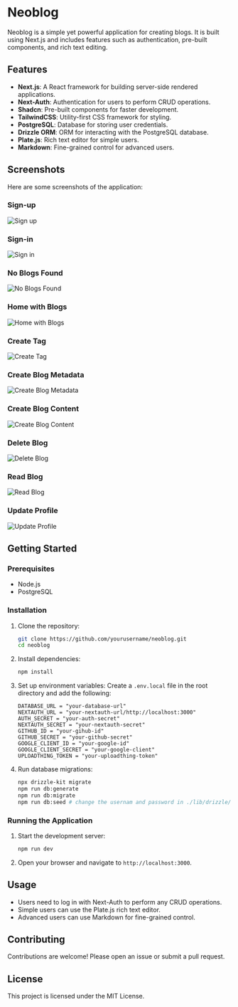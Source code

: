 # Neoblog

Neoblog is a simple yet powerful application for creating blogs. It is built using Next.js and includes features such as authentication, pre-built components, and rich text editing.

## Features

- **Next.js**: A React framework for building server-side rendered applications.
- **Next-Auth**: Authentication for users to perform CRUD operations.
- **Shadcn**: Pre-built components for faster development.
- **TailwindCSS**: Utility-first CSS framework for styling.
- **PostgreSQL**: Database for storing user credentials.
- **Drizzle ORM**: ORM for interacting with the PostgreSQL database.
- **Plate.js**: Rich text editor for simple users.
- **Markdown**: Fine-grained control for advanced users.

## Screenshots

Here are some screenshots of the application:

### Sign-up

![Sign up](./screenshots/sign-up.png)

### Sign-in

![Sign in](./screenshots/sign-in.png)

### No Blogs Found

![No Blogs Found](./screenshots/no-blogs-found.png)

### Home with Blogs

![Home with Blogs](./screenshots/home-with-blogs.png)

### Create Tag

![Create Tag](./screenshots/create-tag.png)

### Create Blog Metadata

![Create Blog Metadata](./screenshots/create-blog-metadata.png)

### Create Blog Content

![Create Blog Content](./screenshots/create-blog-content.png)

### Delete Blog

![Delete Blog](./screenshots/delete-blog.png)

### Read Blog

![Read Blog](./screenshots/read-blog.png)

### Update Profile

![Update Profile](./screenshots/update-profile.png)

## Getting Started

### Prerequisites

- Node.js
- PostgreSQL

### Installation

1. Clone the repository:

   ```bash
   git clone https://github.com/yourusername/neoblog.git
   cd neoblog
   ```

2. Install dependencies:

   ```bash
   npm install
   ```

3. Set up environment variables:
   Create a `.env.local` file in the root directory and add the following:

   ```env.local
   DATABASE_URL = "your-database-url"
   NEXTAUTH_URL = "your-nextauth-url/http://localhost:3000"
   AUTH_SECRET = "your-auth-secret"
   NEXTAUTH_SECRET = "your-nextauth-secret"
   GITHUB_ID = "your-gihub-id"
   GITHUB_SECRET = "your-github-secret"
   GOOGLE_CLIENT_ID = "your-google-id"
   GOOGLE_CLIENT_SECRET = "your-google-client"
   UPLOADTHING_TOKEN = "your-uploadthing-token"
   ```

4. Run database migrations:

   ```bash
   npx drizzle-kit migrate
   npm run db:generate
   npm run db:migrate
   npm run db:seed # change the usernam and password in ./lib/drizzle/sample/seeding.ts
   ```

### Running the Application

1. Start the development server:

   ```bash
   npm run dev
   ```

2. Open your browser and navigate to `http://localhost:3000`.

## Usage

- Users need to log in with Next-Auth to perform any CRUD operations.
- Simple users can use the Plate.js rich text editor.
- Advanced users can use Markdown for fine-grained control.

## Contributing

Contributions are welcome! Please open an issue or submit a pull request.

## License

This project is licensed under the MIT License.

